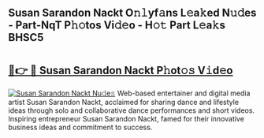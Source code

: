## Susan Sarandon Nackt O𝚗𝚕yf𝚊ns L𝚎a𝚔ed N𝚞𝚍es - Part-NqT P𝚑𝚘tos Vi𝚍𝚎o - H𝚘𝚝 Part L𝚎a𝚔s BHSC5

# <h2><a href="http://kf0fyy4.oniu.top/?m=Susan+Sarandon+Nackt">🔗👉 🔴 Susan Sarandon Nackt P𝚑ot𝚘𝚜 V𝚒d𝚎o</a></h2>

[![Susan Sarandon Nackt Nu𝚍e𝚜](https://i.imgur.com/0qMVB7G.gif)](http://kf0fyy4.oniu.top/?m=Susan+Sarandon+Nackt)
Web-based entertainer and digital media artist Susan Sarandon Nackt, acclaimed for sharing dance and lifestyle ideas through solo and collaborative dance performances and short videos. Inspiring entrepreneur Susan Sarandon Nackt, famed for their innovative business ideas and commitment to success.  
